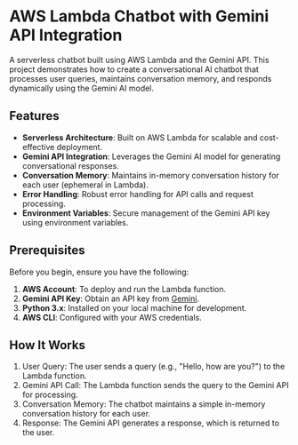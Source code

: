 # AWS Lambda Chatbot with Gemini API Integration

A serverless chatbot built using AWS Lambda and the Gemini API. This project demonstrates how to create a conversational AI chatbot that processes user queries, maintains conversation memory, and responds dynamically using the Gemini AI model.

## Features

- **Serverless Architecture**: Built on AWS Lambda for scalable and cost-effective deployment.
- **Gemini API Integration**: Leverages the Gemini AI model for generating conversational responses.
- **Conversation Memory**: Maintains in-memory conversation history for each user (ephemeral in Lambda).
- **Error Handling**: Robust error handling for API calls and request processing.
- **Environment Variables**: Secure management of the Gemini API key using environment variables.

## Prerequisites

Before you begin, ensure you have the following:

1. **AWS Account**: To deploy and run the Lambda function.
2. **Gemini API Key**: Obtain an API key from [Gemini]([https://gemini.com](https://aistudio.google.com/apikey)).
3. **Python 3.x**: Installed on your local machine for development.
4. **AWS CLI**: Configured with your AWS credentials.

## How It Works
1. User Query: The user sends a query (e.g., "Hello, how are you?") to the Lambda function.
2. Gemini API Call: The Lambda function sends the query to the Gemini API for processing.
3. Conversation Memory: The chatbot maintains a simple in-memory conversation history for each user.
4. Response: The Gemini API generates a response, which is returned to the user.
